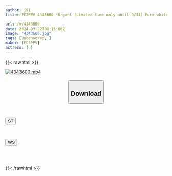 ```yaml
---
author: j91
title: FC2PPV 4343600 *Urgent [Limited time only until 3/31] Pure white slender angel who is 18 years old and just graduated from school ♥ Raw insertion and 2 consecutive creampies in her first sex video! She is in a state of daze as a large amount of ejaculation is ejaculated into her vagina by a beautiful shaved pussy with a beautiful waist!

url: /v/4343600
date: 2024-03-22T00:15:00Z
image: "4343600.jpg"
tags: [Uncensored, ]
maker: [FC2PPV]
actress: [ ]
---
```



{{< rawhtml >}}

<div class="video" data-videoid="MeXDw41olqUm3rr">
    <a href="javascript:;">
        <img src="/v/4343600/4343600.jpg" width="WIDTH" height="HEIGHT" alt="4343600.mp4" loading="lazy">
    </a>
</div>

<script type="text/javascript" src="https://j91.asia/asset/on-demand-st.js"></script>

<br>
  <link rel="stylesheet" href="https://j91.asia/asset/bs5.css">
  
  <center>
  <button class="btn btn-primary" type="button" data-bs-toggle="collapse" data-bs-target=".multi-collapse" aria-expanded="false" aria-controls="multiCollapseExample1 multiCollapseExample2"><h2>Download</h2></button></center>
</p>
<div class="row">
  <div class="col">
    <div class="collapse multi-collapse" id="multiCollapseExample1">
      <div class="card card-body">
	      	      <br>
<div class="buttons">  
<p><a href="https://streamtape.to/v/MeXDw41olqUm3rr" target="_blank"><button class="btn-hover color-3"><i class="fa fa-download"></i> ST</button></a></p></div>
    </div>
  </div>
</div>
  <div class="col">
    <div class="collapse multi-collapse" id="multiCollapseExample2">
      <div class="card card-body">
	      <br>
<div class="buttons">
<p><a href="https://wolfstream.tv/3ec5tilw7r1y" target="_blank"><button class="btn-hover color-8"><i class="fa fa-download"></i> WS</button></a></p></div>
<br><br>
      </div>
    </div>
  </div>
</div>

{{< /rawhtml >}}